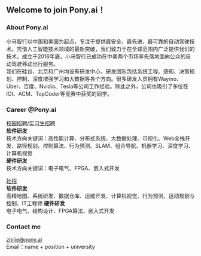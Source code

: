 ## Welcome to join Pony.ai！
### About Pony.ai
小马智行以中国和美国为起点，专注于提供最安全、最先进、最可靠的自动驾驶技术。凭借人工智能技术领域的最新突破，我们致力于在全球范围内广泛提供我们的技术。成立于2016年底，小马智行已成功在中美两个市场率先落地面向公众的自动驾驶移动出行服务。<br>
我们在硅谷、北京和广州均设有研发中心，研发团队包括系统工程、感知、决策规划、控制、深度增强学习和大数据等各个方向。很多研发人员拥有Waymo、Uber、百度、Nvidia、Tesla等公司工作经验。除此之外，公司也吸引了多位在IOI、ACM、TopCoder等竞赛中获奖的同学。

### Career @Pony.ai
[校园招聘/实习生招聘](HTTP://campus.pony.ai) <br>
**软件研发**<br>
技术方向关键词：高性能计算、分布式系统、大数据处理、可视化、Web全栈开发、路径规划、控制算法、行为预测、SLAM、组合导航、机器学习、深度学习、计算机视觉<br>
**硬件研发**<br>
技术方向关键词：电子电气、FPGA、嵌入式开发<br>

[社招](https://app.mokahr.com/apply/pony/2736#)<br>
**软件研发**<br>
高精地图、系统研发、数据仓库、运维开发、计算机视觉、行为预测，运动规划与控制、IT工程师
**硬件研发**<br>
电子电气、结构设计、FPGA算法、嵌入式开发

### Contact me
zhijie@pony.ai<br>
Email：name + position + university
